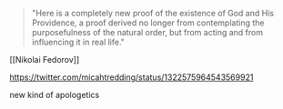 > "Here is a completely new proof of the existence of God and His Providence, a proof derived no longer from contemplating the purposefulness of the natural order, but from acting and from influencing it in real life."

[[Nikolai Fedorov]]

https://twitter.com/micahtredding/status/1322575964543569921

new kind of apologetics